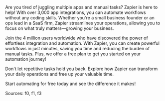 Are you tired of juggling multiple apps and manual tasks? Zapier is here to help! With over 3,000 app integrations, you can automate workflows without any coding skills. Whether you're a small business founder or an ops lead in a SaaS firm, Zapier streamlines your operations, allowing you to focus on what truly matters—growing your business.

Join the 4 million users worldwide who have discovered the power of effortless integration and automation. With Zapier, you can create powerful workflows in just minutes, saving you time and reducing the burden of manual tasks. Plus, we offer a free plan to get you started on your automation journey!

Don't let repetitive tasks hold you back. Explore how Zapier can transform your daily operations and free up your valuable time. 

Start automating for free today and see the difference it makes!

Sources: f0, f1, f3